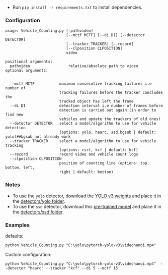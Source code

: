 
- Run `pip install -r requirements.txt` to install dependencies.



### Configuration
```
usage: Vehicle_Counting.py [-pathvideo] 
                           [--mctf MCTF] [--di DI] [--detector DETECTOR]
                           [--tracker TRACKER] [--record]
                           [--clposition CLPOSITION]
                           video

positional arguments:
  pathvideo                 relative/absolute path to video 
optional arguments:
 
 
  --mctf MCTF           maximum consecutive tracking failures i.e number of
                        tracking failures before the tracker concludes the
                        tracked object has left the frame
  --di DI               detection interval i.e number of frames before
                        detection is carried out again (in order to find new
                        vehicles and update the trackers of old ones)
  --detector DETECTOR   select a model/algorithm to use for vehicle detection
                        (options: yolo, haarc, ssd,bgsub | default: yolo)##bgsub not already work
  --tracker TRACKER     select a model/algorithm to use for vehicle tracking
                        (options: csrt, kcf | default: kcf)
  --record              record video and vehicle count logs
  --clposition CLPOSITION
                        position of counting line (options: top, bottom, left,
                        right | default: bottom)
```

### Notes
- To use the `yolo` detector, download the [YOLO v3 weights](https://pjreddie.com/media/files/yolov3.weights) and place it in the [detectors/yolo folder](/detectors/yolo).
- To use the `ssd` detector, download this [pre-trained model](https://drive.google.com/file/d/0BzKzrI_SkD1_WVVTSmQxU0dVRzA/view) and place it in the [detectors/ssd folder](/detectors/ssd).

### Examples

defaults:
```
python Vehicle_Counting.py "C:\yolo\pytorch-yolo-v3\videohanoi.mp4"
```

Custom configuration:

```
python Vehicle_Counting.py "C:\yolo\pytorch-yolo-v3\videohanoi.mp4"  --detector "haarc" --tracker "kcf" --di 5 --mctf 15
```





```
